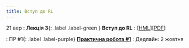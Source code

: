 ```yaml
---
title: Вступ до RL
---
```


21 вер
: **Лекція 3**{: .label .label-green } **Вступ до RL**
  : [[HML](https://ykochura.github.io/rl-kpi/?p=lecture3.md#1)][[PDF](https://ykochura.github.io/rl-kpi/pdf/lecture3.pdf)]


: ПР #1{: .label .label-purple} [**Практична робота #1**](https://ykochura.github.io/rl-kpi/practice/practice1.pdf)
  : Дедлайн: 2 жовтня
